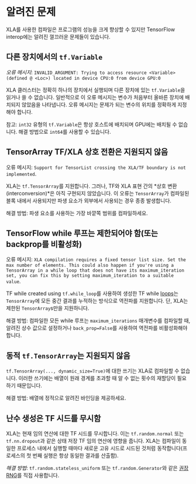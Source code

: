 # 알려진 문제

XLA를 사용한 컴파일은 프로그램의 성능을 크게 향상할 수 있지만 TensorFlow interop에는 알려진 껄끄러운 문제들이 있습니다.

## 다른 장치에서의 `tf.Variable`

*오류 메시지*: `INVALID_ARGUMENT: Trying to access resource <Variable> (defined @ <Loc>) located in device CPU:0 from device GPU:0`

XLA 클러스터는 정확히 하나의 장치에서 실행되며 다른 장치에 있는 `tf.Variable`을 읽거나 쓸 수 없습니다. 일반적으로 이 오류 메시지는 변수가 처음부터 올바른 장치에 배치되지 않았음을 나타냅니다. 오류 메시지는 문제가 되는 변수의 위치를 정확하게 지정해야 합니다.

참고: `int32` 유형의 `tf.Variable`은 항상 호스트에 배치되며 GPU에는 배치될 수 없습니다. 해결 방법으로 `int64`를 사용할 수 있습니다.

## TensorArray TF/XLA 상호 전환은 지원되지 않음

오류 메시지: `Support for TensorList crossing the XLA/TF boundary is not implemented`.

XLA는 `tf.TensorArray`를 지원합니다. 그러나, TF와 XLA 표현 간의 *상호 변환(interconversion)*은 아직 구현되지 않았습니다. 이 오류는 `TensorArray`가 컴파일된 블록 내에서 사용되지만 파생 요소가 외부에서 사용되는 경우 종종 발생합니다.

해결 방법: 파생 요소를 사용하는 가장 바깥쪽 범위를 컴파일하세요.

## TensorFlow while 루프는 제한되어야 함(또는 backprop를 비활성화)

오류 메시지: `XLA compilation requires a fixed tensor list size. Set the max number of elements. This could also happen if you're using a TensorArray in a while loop that does not have its maximum_iteration set, you can fix this by setting maximum_iteration to a suitable value`.

TF while created using `tf.while_loop`를 사용하여 생성한 TF while [loops](https://www.tensorflow.org/api_docs/python/tf/while_loop)는 `TensorArray`에 모든 중간 결과를 누적하는 방식으로 역전파를 지원합니다. 단, XLA는 제한된 `TensorArray`s만을 지원하니다.

해결 방법: 컴파일한 모든 while 루프는 `maximum_iterations` 매개변수를 컴파일할 때, 알려진 상수 값으로 설정하거나 `back_prop=False`를 사용하여 역전파를 비활성화해야 합니다.

## 동적 `tf.TensorArray`는 지원되지 않음

`tf.TensorArray(..., dynamic_size=True)`에 대한 쓰기는 XLA로 컴파일할 수 없습니다. 이러한 쓰기에는 배열이 원래 경계를 초과할 때 알 수 없는 횟수의 재할당이 필요하기 때문입니다.

해결 방법: 배열에 정적으로 알려진 바인딩을 제공하세요.

## 난수 생성은 TF 시드를 무시함

XLA는 현재 임의 연산에 대한 TF 시드를 무시합니다. 이는 `tf.random.normal` 또는 `tf.nn.dropout`과 같은 상태 저장 TF 임의 연산에 영향을 줍니다. XLA는 컴파일이 동일한 프로세스 내에서 실행할 때마다 새로운 고유 시드로 시드된 것처럼 동작합니다(프로세스의 첫 번째 실행은 항상 동일한 결과를 산출함).

*해결 방법*: `tf.random.stateless_uniform` 또는 `tf.random.Generator`와 같은 [권장 RNG](https://www.tensorflow.org/guide/random_numbers#stateless_rngs)를 직접 사용합니다.
